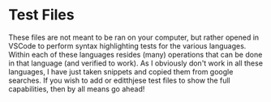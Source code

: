 # Test Files

These files are not meant to be ran on your computer, but rather opened in VSCode to perform syntax highlighting tests for the various languages. Within each of these languages resides (many) operations that can be done in that language (and verified to work). As I obviously don't work in all these languages, I have just taken snippets and copied them from google searches. If you wish to add or editthjese test files to show the full capabilities, then by all means go ahead!

